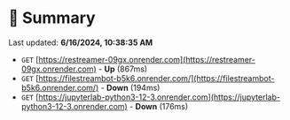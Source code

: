 # 📖 Summary
Last updated: **6/16/2024, 10:38:35 AM**

- `GET` [https://restreamer-09gx.onrender.com](https://restreamer-09gx.onrender.com) - **Up** (867ms)
- `GET` [https://filestreambot-b5k6.onrender.com/](https://filestreambot-b5k6.onrender.com/) - **Down** (194ms)
- `GET` [https://jupyterlab-python3-12-3.onrender.com](https://jupyterlab-python3-12-3.onrender.com) - **Down** (176ms)
